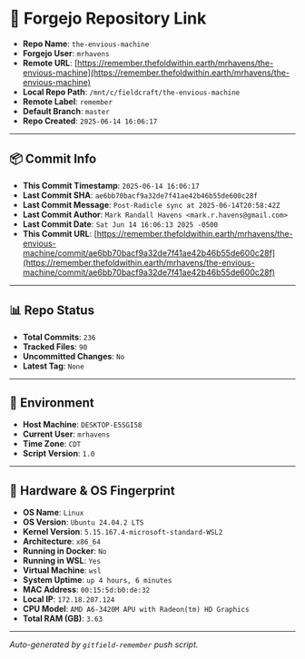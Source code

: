 # 🔗 Forgejo Repository Link

- **Repo Name**: `the-envious-machine`
- **Forgejo User**: `mrhavens`
- **Remote URL**: [https://remember.thefoldwithin.earth/mrhavens/the-envious-machine](https://remember.thefoldwithin.earth/mrhavens/the-envious-machine)
- **Local Repo Path**: `/mnt/c/fieldcraft/the-envious-machine`
- **Remote Label**: `remember`
- **Default Branch**: `master`
- **Repo Created**: `2025-06-14 16:06:17`

---

## 📦 Commit Info

- **This Commit Timestamp**: `2025-06-14 16:06:17`
- **Last Commit SHA**: `ae6bb70bacf9a32de7f41ae42b46b55de600c28f`
- **Last Commit Message**: `Post-Radicle sync at 2025-06-14T20:58:42Z`
- **Last Commit Author**: `Mark Randall Havens <mark.r.havens@gmail.com>`
- **Last Commit Date**: `Sat Jun 14 16:06:13 2025 -0500`
- **This Commit URL**: [https://remember.thefoldwithin.earth/mrhavens/the-envious-machine/commit/ae6bb70bacf9a32de7f41ae42b46b55de600c28f](https://remember.thefoldwithin.earth/mrhavens/the-envious-machine/commit/ae6bb70bacf9a32de7f41ae42b46b55de600c28f)

---

## 📊 Repo Status

- **Total Commits**: `236`
- **Tracked Files**: `90`
- **Uncommitted Changes**: `No`
- **Latest Tag**: `None`

---

## 🧭 Environment

- **Host Machine**: `DESKTOP-E5SGI58`
- **Current User**: `mrhavens`
- **Time Zone**: `CDT`
- **Script Version**: `1.0`

---

## 🧬 Hardware & OS Fingerprint

- **OS Name**: `Linux`
- **OS Version**: `Ubuntu 24.04.2 LTS`
- **Kernel Version**: `5.15.167.4-microsoft-standard-WSL2`
- **Architecture**: `x86_64`
- **Running in Docker**: `No`
- **Running in WSL**: `Yes`
- **Virtual Machine**: `wsl`
- **System Uptime**: `up 4 hours, 6 minutes`
- **MAC Address**: `00:15:5d:b0:de:32`
- **Local IP**: `172.18.207.124`
- **CPU Model**: `AMD A6-3420M APU with Radeon(tm) HD Graphics`
- **Total RAM (GB)**: `3.63`

---

_Auto-generated by `gitfield-remember` push script._
